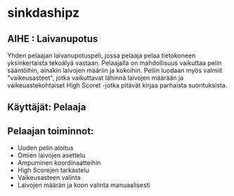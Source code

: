 # sinkdashipz

## AIHE : Laivanupotus
Yhden pelaajan laivanupotuspeli, jossa pelaaja pelaa tietokoneen yksinkertaista tekoälyä vastaan. Pelaajalla on mahdollisuus vaikuttaa pelin sääntöihin, ainakin laivojen määriin ja kokoihin. Peliin luodaan myös valmiit "vaikeusasteet", jotka vaikuttavat lähinnä laivojen määrään ja vaikeuastekohtaiset High Scoret -jotka pitävät kirjaa parhaista suorituksista.

## Käyttäjät: Pelaaja

## Pelaajan toiminnot:

* Uuden pelin aloitus
* Omien laivojen asettelu
* Ampuminen koordinaatteihin
* High Scorejen tarkastelu
* Vaikeusasteen valinta
* Laivojen määrän ja koon valinta manuaalisesti
